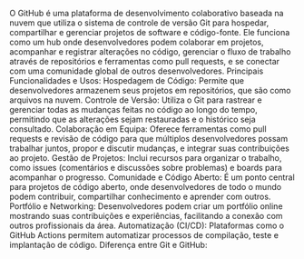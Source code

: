 O GitHub é uma plataforma de desenvolvimento colaborativo baseada na nuvem que utiliza o sistema de controle de versão Git para hospedar, compartilhar e gerenciar projetos de software e código-fonte. Ele funciona como um hub onde desenvolvedores podem colaborar em projetos, acompanhar e registrar alterações no código, gerenciar o fluxo de trabalho através de repositórios e ferramentas como pull requests, e se conectar com uma comunidade global de outros desenvolvedores. 
Principais Funcionalidades e Usos:
Hospedagem de Código:
Permite que desenvolvedores armazenem seus projetos em repositórios, que são como arquivos na nuvem. 
Controle de Versão:
Utiliza o Git para rastrear e gerenciar todas as mudanças feitas no código ao longo do tempo, permitindo que as alterações sejam restauradas e o histórico seja consultado. 
Colaboração em Equipa:
Oferece ferramentas como pull requests e revisão de código para que múltiplos desenvolvedores possam trabalhar juntos, propor e discutir mudanças, e integrar suas contribuições ao projeto. 
Gestão de Projetos:
Inclui recursos para organizar o trabalho, como issues (comentários e discussões sobre problemas) e boards para acompanhar o progresso. 
Comunidade e Código Aberto:
É um ponto central para projetos de código aberto, onde desenvolvedores de todo o mundo podem contribuir, compartilhar conhecimento e aprender com outros. 
Portfólio e Networking:
Desenvolvedores podem criar um portfólio online mostrando suas contribuições e experiências, facilitando a conexão com outros profissionais da área. 
Automatização (CI/CD):
Plataformas como o GitHub Actions permitem automatizar processos de compilação, teste e implantação de código. 
Diferença entre Git e GitHub: